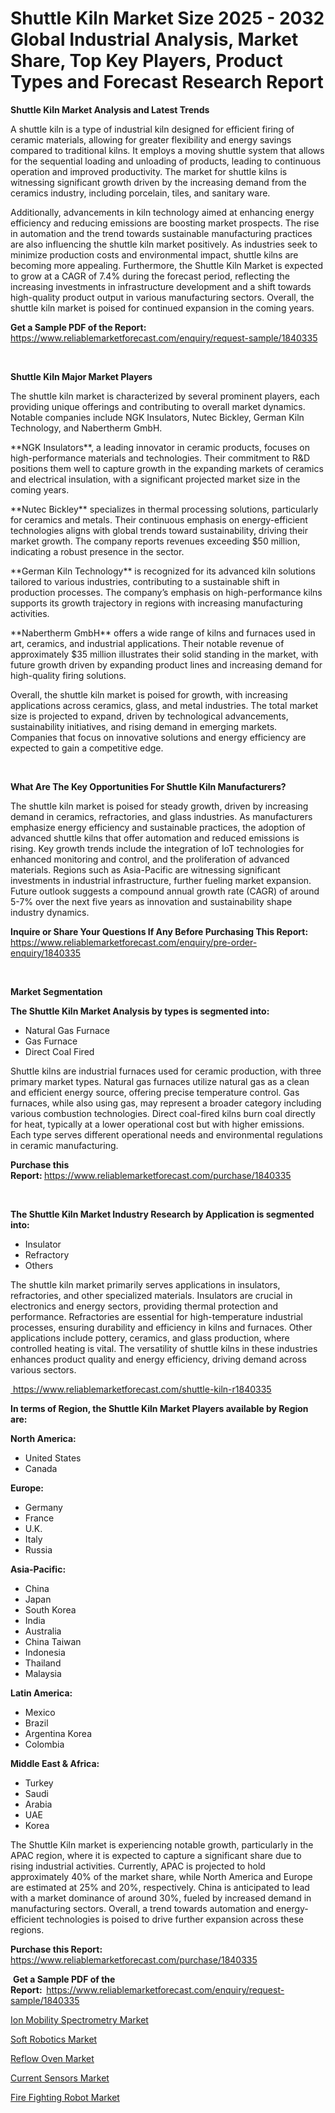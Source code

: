 <p><h1>Shuttle Kiln Market Size 2025 - 2032 Global Industrial Analysis, Market Share, Top Key Players, Product Types and Forecast Research Report</h1></p><p><strong>Shuttle Kiln Market Analysis and Latest Trends</strong></p>
<p><p>A shuttle kiln is a type of industrial kiln designed for efficient firing of ceramic materials, allowing for greater flexibility and energy savings compared to traditional kilns. It employs a moving shuttle system that allows for the sequential loading and unloading of products, leading to continuous operation and improved productivity. The market for shuttle kilns is witnessing significant growth driven by the increasing demand from the ceramics industry, including porcelain, tiles, and sanitary ware. </p><p>Additionally, advancements in kiln technology aimed at enhancing energy efficiency and reducing emissions are boosting market prospects. The rise in automation and the trend towards sustainable manufacturing practices are also influencing the shuttle kiln market positively. As industries seek to minimize production costs and environmental impact, shuttle kilns are becoming more appealing. Furthermore, the Shuttle Kiln Market is expected to grow at a CAGR of 7.4% during the forecast period, reflecting the increasing investments in infrastructure development and a shift towards high-quality product output in various manufacturing sectors. Overall, the shuttle kiln market is poised for continued expansion in the coming years.</p></p>
<p><strong>Get a Sample PDF of the Report:&nbsp;</strong> <a href="https://www.reliablemarketforecast.com/enquiry/request-sample/1840335?utm_campaign=1169&utm_medium=2&utm_source=Github&utm_content=ia&utm_term=11042025&utm_id=shuttle-kiln">https://www.reliablemarketforecast.com/enquiry/request-sample/1840335</a></p>
<p>&nbsp;</p>
<p><strong>Shuttle Kiln Major Market Players</strong></p>
<p><p>The shuttle kiln market is characterized by several prominent players, each providing unique offerings and contributing to overall market dynamics. Notable companies include NGK Insulators, Nutec Bickley, German Kiln Technology, and Nabertherm GmbH.</p><p>**NGK Insulators**, a leading innovator in ceramic products, focuses on high-performance materials and technologies. Their commitment to R&D positions them well to capture growth in the expanding markets of ceramics and electrical insulation, with a significant projected market size in the coming years.</p><p>**Nutec Bickley** specializes in thermal processing solutions, particularly for ceramics and metals. Their continuous emphasis on energy-efficient technologies aligns with global trends toward sustainability, driving their market growth. The company reports revenues exceeding $50 million, indicating a robust presence in the sector.</p><p>**German Kiln Technology** is recognized for its advanced kiln solutions tailored to various industries, contributing to a sustainable shift in production processes. The company’s emphasis on high-performance kilns supports its growth trajectory in regions with increasing manufacturing activities.</p><p>**Nabertherm GmbH** offers a wide range of kilns and furnaces used in art, ceramics, and industrial applications. Their notable revenue of approximately $35 million illustrates their solid standing in the market, with future growth driven by expanding product lines and increasing demand for high-quality firing solutions.</p><p>Overall, the shuttle kiln market is poised for growth, with increasing applications across ceramics, glass, and metal industries. The total market size is projected to expand, driven by technological advancements, sustainability initiatives, and rising demand in emerging markets. Companies that focus on innovative solutions and energy efficiency are expected to gain a competitive edge.</p></p>
<p>&nbsp;</p>
<p><strong>What Are The Key Opportunities For Shuttle Kiln Manufacturers?</strong></p>
<p><p>The shuttle kiln market is poised for steady growth, driven by increasing demand in ceramics, refractories, and glass industries. As manufacturers emphasize energy efficiency and sustainable practices, the adoption of advanced shuttle kilns that offer automation and reduced emissions is rising. Key growth trends include the integration of IoT technologies for enhanced monitoring and control, and the proliferation of advanced materials. Regions such as Asia-Pacific are witnessing significant investments in industrial infrastructure, further fueling market expansion. Future outlook suggests a compound annual growth rate (CAGR) of around 5-7% over the next five years as innovation and sustainability shape industry dynamics.</p></p>
<p><strong>Inquire or Share Your Questions If Any Before Purchasing This Report:</strong> <a href="https://www.reliablemarketforecast.com/enquiry/pre-order-enquiry/1840335?utm_campaign=1169&utm_medium=2&utm_source=Github&utm_content=ia&utm_term=11042025&utm_id=shuttle-kiln">https://www.reliablemarketforecast.com/enquiry/pre-order-enquiry/1840335</a></p>
<p>&nbsp;</p>
<p><strong>Market Segmentation</strong></p>
<p><strong>The Shuttle Kiln Market Analysis by types is segmented into:</strong></p>
<p><ul><li>Natural Gas Furnace</li><li>Gas Furnace</li><li>Direct Coal Fired</li></ul></p>
<p><p>Shuttle kilns are industrial furnaces used for ceramic production, with three primary market types. Natural gas furnaces utilize natural gas as a clean and efficient energy source, offering precise temperature control. Gas furnaces, while also using gas, may represent a broader category including various combustion technologies. Direct coal-fired kilns burn coal directly for heat, typically at a lower operational cost but with higher emissions. Each type serves different operational needs and environmental regulations in ceramic manufacturing.</p></p>
<p><strong>Purchase this Report:&nbsp;</strong><a href="https://www.reliablemarketforecast.com/purchase/1840335?utm_campaign=1169&utm_medium=2&utm_source=Github&utm_content=ia&utm_term=11042025&utm_id=shuttle-kiln">https://www.reliablemarketforecast.com/purchase/1840335</a></p>
<p>&nbsp;</p>
<p><strong>The Shuttle Kiln Market Industry Research by Application is segmented into:</strong></p>
<p><ul><li>Insulator</li><li>Refractory</li><li>Others</li></ul></p>
<p><p>The shuttle kiln market primarily serves applications in insulators, refractories, and other specialized materials. Insulators are crucial in electronics and energy sectors, providing thermal protection and performance. Refractories are essential for high-temperature industrial processes, ensuring durability and efficiency in kilns and furnaces. Other applications include pottery, ceramics, and glass production, where controlled heating is vital. The versatility of shuttle kilns in these industries enhances product quality and energy efficiency, driving demand across various sectors.</p></p>
<p><a href="https://www.reliablemarketforecast.com/shuttle-kiln-r1840335?utm_campaign=1169&utm_medium=2&utm_source=Github&utm_content=ia&utm_term=11042025&utm_id=shuttle-kiln">&nbsp;https://www.reliablemarketforecast.com/shuttle-kiln-r1840335</a></p>
<p><strong>In terms of Region, the Shuttle Kiln Market Players available by Region are:</strong></p>
<p>
    <p> <strong> North America: </strong>
        <ul>
            <li>United States</li>
            <li>Canada</li>
        </ul>
        </p> 
    <p> <strong> Europe: </strong>
        <ul>
            <li>Germany</li>
            <li>France</li>
            <li>U.K.</li>
            <li>Italy</li>
            <li>Russia</li>
        </ul>
        </p> 
    <p> <strong> Asia-Pacific: </strong>
        <ul>
            <li>China</li>
            <li>Japan</li>
            <li>South Korea</li>
            <li>India</li>
            <li>Australia</li>
            <li>China Taiwan</li>
            <li>Indonesia</li>
            <li>Thailand</li>
            <li>Malaysia</li>
        </ul>
        </p> 
    <p> <strong> Latin America: </strong>
        <ul>
            <li>Mexico</li>
            <li>Brazil</li>
            <li>Argentina Korea</li>
            <li>Colombia</li>
        </ul>
        </p> 
    <p> <strong> Middle East & Africa: </strong>
        <ul>
            <li>Turkey</li>
            <li>Saudi</li>
            <li>Arabia</li>
            <li>UAE</li>
            <li>Korea</li>
        </ul>
    </p>
    </p>
<p><p>The Shuttle Kiln market is experiencing notable growth, particularly in the APAC region, where it is expected to capture a significant share due to rising industrial activities. Currently, APAC is projected to hold approximately 40% of the market share, while North America and Europe are estimated at 25% and 20%, respectively. China is anticipated to lead with a market dominance of around 30%, fueled by increased demand in manufacturing sectors. Overall, a trend towards automation and energy-efficient technologies is poised to drive further expansion across these regions.</p></p>
<p><strong>Purchase this Report: </strong><a href="https://www.reliablemarketforecast.com/purchase/1840335?utm_campaign=1169&utm_medium=2&utm_source=Github&utm_content=ia&utm_term=11042025&utm_id=shuttle-kiln">https://www.reliablemarketforecast.com/purchase/1840335</a></p>
<p>&nbsp;<strong>Get a Sample PDF of the Report:&nbsp;&nbsp;</strong><a href="https://www.reliablemarketforecast.com/enquiry/request-sample/1840335?utm_campaign=1169&utm_medium=2&utm_source=Github&utm_content=ia&utm_term=11042025&utm_id=shuttle-kiln">https://www.reliablemarketforecast.com/enquiry/request-sample/1840335</a></p>
<p><strong></strong></p>
<p><p><a href="https://github.com/leoustolja/Market-Research-Report-List-1/blob/main/ion-mobility-spectrometry-market.md?utm_campaign=1169&utm_medium=2&utm_source=Github&utm_content=ia&utm_term=11042025&utm_id=shuttle-kiln">Ion Mobility Spectrometry Market</a></p><p><a href="https://github.com/ayondaylos/Market-Research-Report-List-1/blob/main/soft-robotics-market.md?utm_campaign=1169&utm_medium=2&utm_source=Github&utm_content=ia&utm_term=11042025&utm_id=shuttle-kiln">Soft Robotics Market</a></p><p><a href="https://github.com/laveeasaadrh/Market-Research-Report-List-1/blob/main/reflow-oven-market.md?utm_campaign=1169&utm_medium=2&utm_source=Github&utm_content=ia&utm_term=11042025&utm_id=shuttle-kiln">Reflow Oven Market</a></p><p><a href="https://github.com/bichukapac/Market-Research-Report-List-1/blob/main/current-sensors-market.md?utm_campaign=1169&utm_medium=2&utm_source=Github&utm_content=ia&utm_term=11042025&utm_id=shuttle-kiln">Current Sensors Market</a></p><p><a href="https://github.com/madethkijori/Market-Research-Report-List-1/blob/main/fire-fighting-robot-market.md?utm_campaign=1169&utm_medium=2&utm_source=Github&utm_content=ia&utm_term=11042025&utm_id=shuttle-kiln">Fire Fighting Robot Market</a></p></p>
